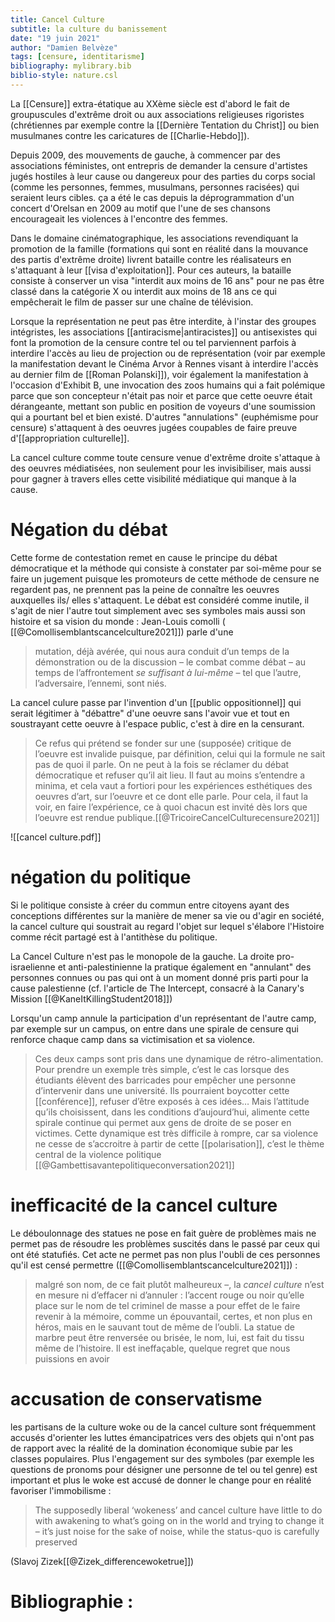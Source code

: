```yaml
---
title: Cancel Culture
subtitle: la culture du banissement
date: "19 juin 2021"
author: "Damien Belvèze"
tags: [censure, identitarisme]
bibliography: mylibrary.bib
biblio-style: nature.csl
---
```


La [[Censure]] extra-étatique au XXème siècle est d'abord le fait de groupuscules d'extrême droit ou aux associations religieuses rigoristes (chrétiennes par exemple contre la [[Dernière Tentation du Christ]] ou bien musulmanes contre les caricatures de [[Charlie-Hebdo]]). 

Depuis 2009, des mouvements de gauche, à commencer par des associations féministes, ont entrepris de demander la censure d'artistes jugés hostiles à leur cause ou dangereux pour des parties du corps social (comme les personnes, femmes, musulmans, personnes racisées) qui seraient leurs cibles. ça a été le cas depuis la déprogrammation d'un concert d'Orelsan en 2009 au motif que l'une de ses chansons encourageait les violences à l'encontre des femmes. 

Dans le domaine cinématographique, les associations revendiquant la promotion de la famille (formations qui sont en réalité dans la mouvance des partis d'extrême droite) livrent bataille contre les réalisateurs en s'attaquant à leur [[visa d'exploitation]]. Pour ces auteurs, la bataille consiste à conserver un visa "interdit aux moins de 16 ans" pour ne pas être classé dans la catégorie X ou interdit aux moins de 18 ans ce qui empêcherait le film de passer sur une chaîne de télévision. 

Lorsque la représentation ne peut pas être interdite, à l'instar des groupes intégristes, les associations [[antiracisme|antiracistes]] ou antisexistes qui font la promotion de la censure contre tel ou tel parviennent parfois à interdire l'accès au lieu de projection ou de représentation (voir par exemple la manifestation devant le Cinéma Arvor à Rennes visant à interdire l'accès au dernier film de [[Roman Polanski]]), voir également la manifestation à l'occasion d'Exhibit B, une invocation des zoos humains qui a fait polémique parce que son concepteur n'était pas noir et parce que cette oeuvre était dérangeante, mettant son public en position de voyeurs d'une soumission qui a pourtant bel et bien existé. D'autres "annulations" (euphémisme pour censure) s'attaquent à des oeuvres jugées coupables de faire preuve d'[[appropriation culturelle]].

La cancel culture comme toute censure venue d'extrême droite s'attaque à des oeuvres médiatisées, non seulement pour les invisibiliser, mais aussi pour gagner à travers elles cette visibilité médiatique qui manque à la cause. 

# Négation du débat

Cette forme de contestation remet en cause le principe du débat démocratique et la méthode qui consiste à constater par soi-même pour se faire un jugement puisque les promoteurs de cette méthode de censure ne regardent pas, ne prennent pas la peine de connaître les oeuvres auxquelles ils/ elles s'attaquent. 
Le débat est considéré comme inutile, il s'agit de nier l'autre tout simplement avec ses symboles mais aussi son histoire et sa vision du monde : 
Jean-Louis comolli ( [[@Comollisemblantscancelculture2021]]) parle d'une 
> mutation, déjà avérée, qui nous aura conduit d’un temps de la démonstration ou de la discussion – le combat comme débat – au temps de l’affrontement _se suffisant à lui-même_ – tel que l’autre, l’adversaire, l’ennemi, sont  niés.

La cancel culure passe par l'invention d'un [[public oppositionnel]] qui serait légitimer à "débattre" d'une oeuvre sans l'avoir vue et tout en soustrayant cette oeuvre à l'espace public, c'est à dire en la censurant. 

> Ce refus qui prétend se fonder sur une (supposée) critique de l’oeuvre est invalide puisque, par
définition, celui qui la formule ne sait pas de quoi il parle. On ne peut à la fois se réclamer du débat
démocratique et refuser qu’il ait lieu. Il faut au moins s’entendre a minima, et cela vaut a
fortiori pour les expériences esthétiques des oeuvres d’art, sur l’oeuvre et ce dont elle parle. Pour
cela, il faut la voir, en faire l’expérience, ce à quoi chacun est invité dès lors que l’oeuvre est rendue
publique.[[@TricoireCancelCulturecensure2021]]


![[cancel culture.pdf]]


# négation du politique

Si le politique consiste à créer du commun entre citoyens ayant des conceptions différentes sur la manière de mener sa vie ou d'agir en société, la cancel culture qui soustrait au regard l'objet sur lequel s'élabore l'Histoire comme récit partagé est à l'antithèse du politique. 

La Cancel Culture n'est pas le monopole de la gauche. La droite pro-israelienne et anti-palestinienne la pratique également en "annulant" des personnes connues ou pas qui ont à un moment donné pris parti pour la cause palestienne (cf. l'article de The Intercept, consacré à la Canary's Mission [[@KaneItKillingStudent2018]])

Lorsqu'un camp annule la participation d'un représentant de l'autre camp, par exemple sur un campus, on entre dans une spirale de censure qui renforce chaque camp dans sa victimisation et sa violence. 

>Ces deux camps sont pris dans une dynamique de rétro-alimentation. Pour prendre un exemple très simple, c’est le cas lorsque des étudiants élèvent des barricades pour empêcher une personne d’intervenir dans une université. Ils pourraient boycotter cette [[conférence]], refuser d’être exposés à ces idées… Mais l’attitude qu’ils choisissent, dans les conditions d’aujourd’hui, alimente cette spirale continue qui permet aux gens de droite de se poser en victimes. Cette dynamique est très difficile à rompre, car sa violence ne cesse de s’accroitre à partir de cette [[polarisation]], c’est le thème central de la violence politique [[@Gambettisavantepolitiqueconversation2021]]

# inefficacité de la cancel culture

Le déboulonnage des statues ne pose en fait guère de problèmes mais ne permet pas de résoudre les problèmes suscités dans le passé par ceux qui ont été statufiés. 
Cet acte ne permet pas non plus l'oubli de ces personnes qu'il est censé permettre  ([[@Comollisemblantscancelculture2021]]) : 

>malgré son nom, de ce fait plutôt malheureux –, la _cancel culture_ n’est en mesure ni d’effacer ni d’annuler : l’accent rouge ou noir qu’elle place sur le nom de tel criminel de masse a pour effet de le faire revenir à la mémoire, comme un épouvantail, certes, et non plus en héros, mais en le sauvant tout de même de l’oubli. La statue de marbre peut être renversée ou brisée, le nom, lui, est fait du tissu même de l’histoire. Il est ineffaçable, quelque regret que nous puissions en avoir 

# accusation de conservatisme

les partisans de la culture woke ou de la cancel culture sont fréquemment accusés d'orienter les luttes émancipatrices vers des objets qui n'ont pas de rapport avec la réalité de la domination économique subie par les classes populaires. Plus l'engagement sur des symboles (par exemple les questions de pronoms pour désigner une personne de tel ou tel genre) est important et plus le woke est accusé de donner le change pour en réalité favoriser l'immobilisme : 

>The supposedly liberal ‘wokeness’ and cancel culture have little to do with awakening to what’s going on in the world and trying to change it – it’s just noise for the sake of noise, while the status-quo is carefully preserved

(Slavoj Zizek[[@Zizek_differencewoketrue]])


# Bibliographie : 











